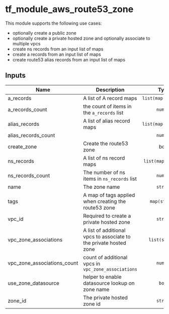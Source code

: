 # tf_module_aws_route53_zone

This module supports the following use cases:

* optionally create a public zone
* optionally create a private hosted zone and optionally associate to multiple vpcs
* create ns records from an input list of maps
* create a records from an input list of maps
* create route53 alias records from an input list of maps


## Inputs

| Name | Description | Type | Default | Required |
|------|-------------|:----:|:-----:|:-----:|
| a\_records | A list of A record maps | `list(map(string))` | `[]` | no |
| a\_records\_count | the count of items in the `a_records` list | `number` | `0` | no |
| alias\_records | A list of alias record maps | `list(map(string))` | `[]` | no |
| alias\_records\_count |  | `number` | `0` | no |
| create\_zone | Create the route53 zone | bool | `false` | no |
| ns\_records | A list of ns record maps | `list(map(string)` | `[]` | no |
| ns\_records\_count | The number of ns items in `ns_records` list | `number` | `0` | no |
| name | The zone name | `string` | n/a | yes |
| tags | A map of tags applied when creating the route53 zone | `map(string)` | `{}` | no |
| vpc\_id | Required to create a private hosted zone | `string` | `""` | no |
| vpc\_zone\_associations | A list of additional vpcs to associate to the private hosted zone | `list(string)` | `[]` | no |
| vpc\_zone\_associations\_count | count of additional vpcs in `vpc_zone_associations` | `number` | `0` | no |
| use\_zone\_datasource | helper to enable datasource lookup on zone name | `bool` | `false` | no |
| zone\_id | The private hosted zone id | `string` | `""` | no |
